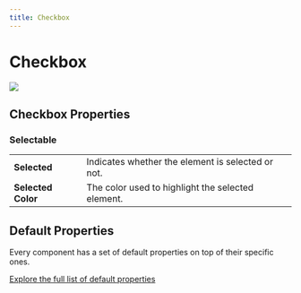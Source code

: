 ```yaml
---
title: Checkbox
---
```

# Checkbox

![](/docs/checkbox.png)

## Checkbox Properties

### Selectable

|                  | |
|--------------------|------------------------------------------------------|
| **Selected**       | Indicates whether the element is selected or not.   |
| **Selected Color** | The color used to highlight the selected element.   |

## Default Properties

Every component has a set of default properties on top of their specific ones.

[Explore the full list of default properties](/docs/components)